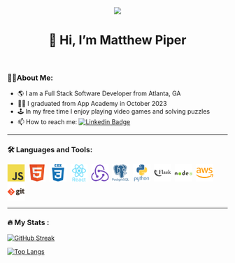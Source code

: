<div align="center">
  <img src="https://media3.giphy.com/media/QDjpIL6oNCVZ4qzGs7/giphy.gif?cid=ecf05e474l32y7ok5x4izykhfe9c2id5xfgr2dwkvhw5jumo&ep=v1_gifs_search&rid=giphy.gif&ct=g"/>
 <h1>👋 Hi, I’m Matthew Piper </h1>
  <img src="https://komarev.com/ghpvc/?username=OEPiper&style=flat-square&color=blue" alt=""/>
</div>

### 👨‍💻About Me:
- 🌎 I am a Full Stack Software Developer from Atlanta, GA
- 👨‍🎓 I graduated from App Academy in October 2023
- 🕹️ In my free time I enjoy playing video games and solving puzzles
- 📫 How to reach me: [![Linkedin Badge](https://img.shields.io/badge/-LinkedIn-blue?style=flat&logo=Linkedin&logoColor=white)](https://www.linkedin.com/in/matthew-piper-aa463b157/)

---

### 🛠️ Languages and Tools:
<div>
  <img src="https://github.com/devicons/devicon/blob/master/icons/javascript/javascript-original.svg" title="JavaScript" alt="JavaScript" width="40" height="40"/>&nbsp;
  <img src="https://github.com/devicons/devicon/blob/master/icons/html5/html5-original.svg" title="HTML5" alt="HTML" width="40" height="40"/>&nbsp;
  <img src="https://github.com/devicons/devicon/blob/master/icons/css3/css3-plain-wordmark.svg"  title="CSS3" alt="CSS" width="40" height="40"/>&nbsp;
  <img src="https://github.com/devicons/devicon/blob/master/icons/react/react-original-wordmark.svg" title="React" alt="React" width="40" height="40"/>&nbsp;
  <img src="https://github.com/devicons/devicon/blob/master/icons/redux/redux-original.svg" title="Redux" alt="Redux " width="40" height="40"/>&nbsp;
  <img src="https://github.com/devicons/devicon/blob/master/icons/postgresql/postgresql-plain-wordmark.svg" title="PostgreSQL"  alt="PostgreSQL" width="40" height="40"/>&nbsp;
  <img src="https://github.com/devicons/devicon/blob/master/icons/python/python-original-wordmark.svg" title="Python"  alt="Python" width="40" height="40"/>&nbsp;
  <img src="https://github.com/devicons/devicon/blob/master/icons/flask/flask-original-wordmark.svg" title="Flask"  alt="Flask" width="40" height="40"/>&nbsp;
  <img src="https://github.com/devicons/devicon/blob/master/icons/nodejs/nodejs-original-wordmark.svg" title="NodeJS" alt="NodeJS" width="40" height="40"/>&nbsp;
  <img src="https://github.com/devicons/devicon/blob/master/icons/amazonwebservices/amazonwebservices-plain-wordmark.svg" title="AWS" alt="AWS" width="40" height="40"/>&nbsp;
  <img src="https://github.com/devicons/devicon/blob/master/icons/git/git-original-wordmark.svg" title="Git" **alt="Git" width="40" height="40"/>
</div>

---

### :fire: My Stats :
[![GitHub Streak](http://github-readme-streak-stats.herokuapp.com?user=OEPiper&theme=dark&background=000000)](https://git.io/streak-stats)

[![Top Langs](https://github-readme-stats.vercel.app/api/top-langs/?username=OEPiper&layout=compact&theme=vision-friendly-dark)](https://github.com/anuraghazra/github-readme-stats)
<!---
OEPiper/OEPiper is a ✨ special ✨ repository because its `README.md` (this file) appears on your GitHub profile.
You can click the Preview link to take a look at your changes.
--->
